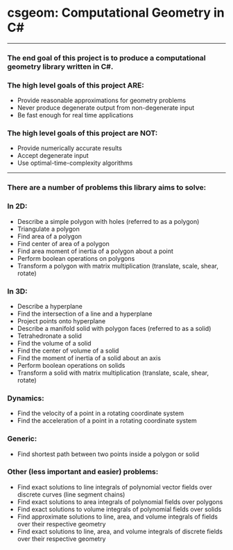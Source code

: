 # csgeom: Computational Geometry in C#

---

### The end goal of this project is to produce a computational geometry library written in C#.

### The high level goals of this project ARE:
  * Provide reasonable approximations for geometry problems
  * Never produce degenerate output from non-degenerate input
  * Be fast enough for real time applications
  
### The high level goals of this project are NOT:
  * Provide numerically accurate results
  * Accept degenerate input
  * Use optimal-time-complexity algorithms
  
---

### There are a number of problems this library aims to solve:

### In 2D:

  * Describe a simple polygon with holes (referred to as a polygon)
  * Triangulate a polygon
  * Find area of a polygon
  * Find center of area of a polygon
  * Find area moment of inertia of a polygon about a point
  * Perform boolean operations on polygons
  * Transform a polygon with matrix multiplication (translate, scale, shear, rotate)
  
### In 3D:

  * Describe a hyperplane
  * Find the intersection of a line and a hyperplane
  * Project points onto hyperplane
  * Describe a manifold solid with polygon faces (referred to as a solid)
  * Tetrahedronate a solid
  * Find the volume of a solid
  * Find the center of volume of a solid
  * Find the moment of inertia of a solid about an axis
  * Perform boolean operations on solids
  * Transform a solid with matrix multiplication (translate, scale, shear, rotate)
  
### Dynamics:

  * Find the velocity of a point in a rotating coordinate system
  * Find the acceleration of a point in a rotating coordinate system

### Generic:
  * Find shortest path between two points inside a polygon or solid
 
### Other (less important and easier) problems:

  * Find exact solutions to line integrals of polynomial vector fields over discrete curves (line segment chains)
  * Find exact solutions to area integrals of polynomial fields over polygons
  * Find exact solutions to volume integrals of polynomial fields over solids
  * Find approximate solutions to line, area, and volume integrals of fields over their respective geometry
  * Find exact solutions to line, area, and volume integrals of discrete fields over their respective geometry
  
  
  
  
  

